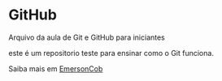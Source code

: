 # GitHub

Arquivo da aula de Git e GitHub para iniciantes

este é um repositorio teste para ensinar como o Git funciona.

Saiba mais em [EmersonCob](https://github.com/EmersonCob)
